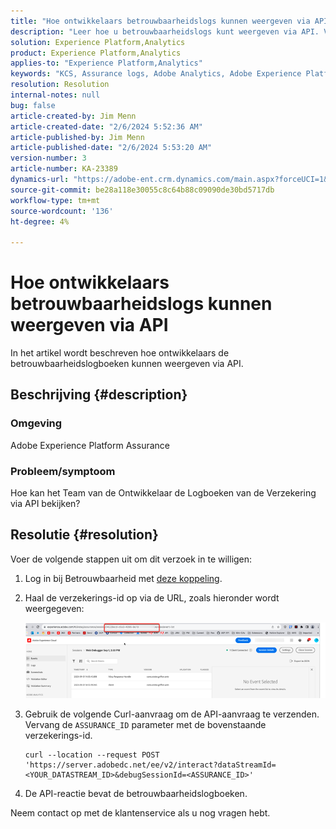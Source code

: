 ```yaml
---
title: "Hoe ontwikkelaars betrouwbaarheidslogs kunnen weergeven via API"
description: "Leer hoe u betrouwbaarheidslogs kunt weergeven via API. Verzend API-aanvraag en vervang de betrouwbaarheidsstatus zoals beschreven."
solution: Experience Platform,Analytics
product: Experience Platform,Analytics
applies-to: "Experience Platform,Analytics"
keywords: "KCS, Assurance logs, Adobe Analytics, Adobe Experience Platform"
resolution: Resolution
internal-notes: null
bug: false
article-created-by: Jim Menn
article-created-date: "2/6/2024 5:52:36 AM"
article-published-by: Jim Menn
article-published-date: "2/6/2024 5:53:20 AM"
version-number: 3
article-number: KA-23389
dynamics-url: "https://adobe-ent.crm.dynamics.com/main.aspx?forceUCI=1&pagetype=entityrecord&etn=knowledgearticle&id=433543e7-b3c4-ee11-9079-6045bd006268"
source-git-commit: be28a118e30055c8c64b88c09090de30bd5717db
workflow-type: tm+mt
source-wordcount: '136'
ht-degree: 4%

---
```


# Hoe ontwikkelaars betrouwbaarheidslogs kunnen weergeven via API


In het artikel wordt beschreven hoe ontwikkelaars de betrouwbaarheidslogboeken kunnen weergeven via API.

## Beschrijving {#description}


### Omgeving

Adobe Experience Platform Assurance

### Probleem/symptoom

Hoe kan het Team van de Ontwikkelaar de Logboeken van de Verzekering via API bekijken?


## Resolutie {#resolution}


Voer de volgende stappen uit om dit verzoek in te willigen:

1. Log in bij Betrouwbaarheid met [deze koppeling](https://experience.adobe.com/assurance).
2. Haal de verzekerings-id op via de URL, zoals hieronder wordt weergegeven:

   ![](assets/41e62e4b-3ba0-ee11-be37-6045bd006239.png)
3. Gebruik de volgende Curl-aanvraag om de API-aanvraag te verzenden. Vervang de `ASSURANCE_ID` parameter met de bovenstaande verzekerings-id.<br>


   ```
   curl --location --request POST 'https://server.adobedc.net/ee/v2/interact?dataStreamId= <YOUR_DATASTREAM_ID>&debugSessionId=<ASSURANCE_ID>'
   ```


4. De API-reactie bevat de betrouwbaarheidslogboeken.


Neem contact op met de klantenservice als u nog vragen hebt.
